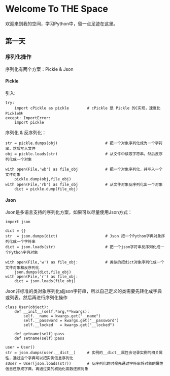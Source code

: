# Welcome To THE Space
欢迎来到我的空间，学习Python中，留一点足迹在这里。
## 第一天 
### 序列化操作
序列化有两个方案：Pickle & Json
#### Pickle
引入:
```
try:
    import cPickle as pickle        # cPickle 是 Pickle 的C实现，速度比Pickle快
except: ImportError:
    import pickle
```
序列化 & 反序列化：
```
str = pickle.dumps(obj)                     # 把一个对象序列化成为一个字符串，然后写入文件
obj = pickle.loads(str)                     # 从文件中读取字符串，然后反序列化成一个对象
    
with open(File,'wb') as file_obj            # 把一个对象序列化，并写入一个文件对象
    pickle.dump(obj,file_obj)
with open(File,'rb') as file_obj            # 从文件对象反序列化出一个对象
    dict = pickle.dump(file_obj)
```
#### Json
Json是多语言支持的序列化方案，如果可以尽量使用Json方式：
```
import json

dict = {}
str  = json.dumps(dict)                     # Json 把一个Python字典对象序列化成一个字符串
dict = json.loads(str)                      # 把一个json字符串反序列化成一个Python字典对象

with open(File,'w') as file_obj:            # 类似的把dict对象序列化成一个文件对象和反序列化
    json.dumps(dict,file_obj)
with open(File,'r') as file_obj:
    dict = json.loads(file_obj)
```
Json非标准的类对象序列化成json字符串，所以自己定义的类需要先转化成字典或列表，然后再进行序列化操作
```
class User(object):
    def __init__(self,*arg,**kwargs):
        self.__name = kwargs.get("__name")
        self.__password = kwargs.get("__password")
        self.__locked   = kwargs.get("__locked")
    
    def getname(self):pass
    def setname(self):pass

user = User()
str = json.dumps(user.__dict__)     # 实例的__dict__属性会记录实例的相关属性，通过这个字典可以把实例信息序列化
sUser = User(json.loads(str))       # 反序列化的时候先通过字符串将对象的属性信息还原成字典，再通过类的初始化函数还原对象

```
